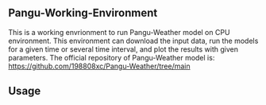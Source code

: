 ## Pangu-Working-Environment
This is a working envrionment to run Pangu-Weather model on CPU environment.
This environment can download the input data, run the models for a given time or several time interval, and plot the results with given parameters.
The official repository of Pangu-Weather model is: https://github.com/198808xc/Pangu-Weather/tree/main

## Usage

